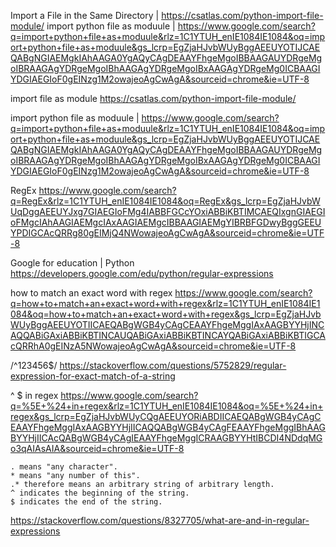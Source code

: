 Import a File in the Same Directory | https://csatlas.com/python-import-file-module/
import python file as moduule | https://www.google.com/search?q=import+python+file+as+moduule&rlz=1C1YTUH_enIE1084IE1084&oq=import+python+file+as+moduule&gs_lcrp=EgZjaHJvbWUyBggAEEUYOTIJCAEQABgNGIAEMgkIAhAAGA0YgAQyCAgDEAAYFhgeMgoIBBAAGAUYDRgeMgoIBRAAGAgYDRgeMgoIBhAAGAgYDRgeMgoIBxAAGAgYDRgeMg0ICBAAGIYDGIAEGIoF0gEINzg1M2owajeoAgCwAgA&sourceid=chrome&ie=UTF-8


import file as module
https://csatlas.com/python-import-file-module/

import python file as moduule | https://www.google.com/search?q=import+python+file+as+moduule&rlz=1C1YTUH_enIE1084IE1084&oq=import+python+file+as+moduule&gs_lcrp=EgZjaHJvbWUyBggAEEUYOTIJCAEQABgNGIAEMgkIAhAAGA0YgAQyCAgDEAAYFhgeMgoIBBAAGAUYDRgeMgoIBRAAGAgYDRgeMgoIBhAAGAgYDRgeMgoIBxAAGAgYDRgeMg0ICBAAGIYDGIAEGIoF0gEINzg1M2owajeoAgCwAgA&sourceid=chrome&ie=UTF-8


RegEx
https://www.google.com/search?q=RegEx&rlz=1C1YTUH_enIE1084IE1084&oq=RegEx&gs_lcrp=EgZjaHJvbWUqDggAEEUYJxg7GIAEGIoFMg4IABBFGCcYOxiABBiKBTIMCAEQIxgnGIAEGIoFMgcIAhAAGIAEMgcIAxAAGIAEMgcIBBAAGIAEMgYIBRBFGDwyBggGEEUYPDIGCAcQRRg80gEIMjQ4NWowajeoAgCwAgA&sourceid=chrome&ie=UTF-8

Google for education | Python
https://developers.google.com/edu/python/regular-expressions

how to match an exact word with regex
https://www.google.com/search?q=how+to+match+an+exact+word+with+regex&rlz=1C1YTUH_enIE1084IE1084&oq=how+to+match+an+exact+word+with+regex&gs_lcrp=EgZjaHJvbWUyBggAEEUYOTIICAEQABgWGB4yCAgCEAAYFhgeMggIAxAAGBYYHjINCAQQABiGAxiABBiKBTINCAUQABiGAxiABBiKBTINCAYQABiGAxiABBiKBTIGCAcQRRhA0gEINzA5NWowajeoAgCwAgA&sourceid=chrome&ie=UTF-8

/^123456$/
https://stackoverflow.com/questions/5752829/regular-expression-for-exact-match-of-a-string

^ $ in regex
https://www.google.com/search?q=%5E+%24+in+regex&rlz=1C1YTUH_enIE1084IE1084&oq=%5E+%24+in+regex&gs_lcrp=EgZjaHJvbWUyCQgAEEUYORiABDIICAEQABgWGB4yCAgCEAAYFhgeMggIAxAAGBYYHjIICAQQABgWGB4yCAgFEAAYFhgeMggIBhAAGBYYHjIICAcQABgWGB4yCAgIEAAYFhgeMggICRAAGBYYHtIBCDI4NDdqMGo3qAIAsAIA&sourceid=chrome&ie=UTF-8

```RegEx
. means "any character".
* means "any number of this".
.* therefore means an arbitrary string of arbitrary length.
^ indicates the beginning of the string.
$ indicates the end of the string.
```

https://stackoverflow.com/questions/8327705/what-are-and-in-regular-expressions
